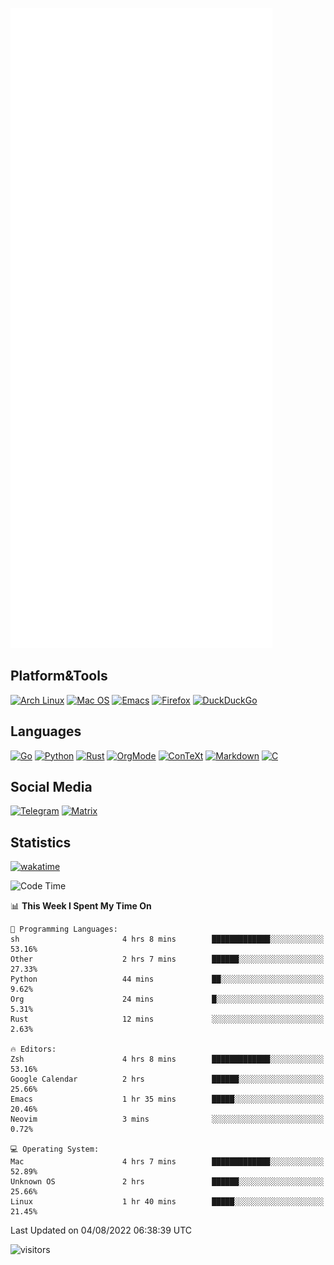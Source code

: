 ![Metrics](https://github.com/SteamedFish/SteamedFish/blob/master/github-metrics.svg)

## Platform&Tools

[![Arch Linux](https://img.shields.io/badge/ArchLinux-1793D1?logo=arch-linux&logoColor=fff&style=flat-square)](https://archlinux.org/)
[![Mac OS](https://img.shields.io/badge/MacOS-000000?style=flat-square&logo=macos&logoColor=F0F0F0)](https://www.apple.com/macos/)
[![Emacs](https://img.shields.io/badge/Emacs-%237F5AB6.svg?&style=flat-square&logo=gnu-emacs&logoColor=white)](https://www.gnu.org/software/emacs/)
[![Firefox](https://img.shields.io/badge/Firefox-FF7139?style=flat-square&logo=Firefox-Browser&logoColor=white)](https://firefox.com/)
[![DuckDuckGo](https://img.shields.io/badge/DuckDuckGo-DE5833?style=flat-square&logo=DuckDuckGo&logoColor=white)](https://duckduckgo.com/)

## Languages

[![Go](https://img.shields.io/badge/Golang-%2300ADD8.svg?style=flat-square&logo=go&logoColor=white)](https://golang.org/)
[![Python](https://img.shields.io/badge/Python-3670A0?style=flat-square&logo=python&logoColor=ffdd54)](https://www.python.org/)
[![Rust](https://img.shields.io/badge/Rust-%23000000.svg?style=flat-square&logo=rust&logoColor=white)](https://www.rust-lang.org/)
[![OrgMode](https://img.shields.io/badge/OrgMode-%23000000.svg?style=flat-square&logo=org&logoColor=white)](https://orgmode.org/)
[![ConTeXt](https://img.shields.io/badge/ConTeXt-%23008080.svg?style=flat-square&logo=latex&logoColor=white)](https://contextgarden.net/)
[![Markdown](https://img.shields.io/badge/MarkDown-%23000000.svg?style=flat-square&logo=markdown&logoColor=white)](https://daringfireball.net/projects/markdown/)
[![C](https://img.shields.io/badge/C-%2300599C.svg?style=flat-square&logo=c&logoColor=white)](https://www.iso.org/standard/74528.html)

## Social Media
[![Telegram](https://img.shields.io/badge/SteamedFish-2CA5E0?style=social&logo=telegram&logoColor=white)](https://t.me/SteamedFish)
[![Matrix](https://img.shields.io/badge/SteamedFish-2CA5E0?style=social&logo=matrix&logoColor=black)](https://matrix.to/#/@i:steamedfish.org)

## Statistics
[![wakatime](https://wakatime.com/badge/user/168280d6-fcf2-4b4f-ad3a-dc4612f35b38.svg)](https://wakatime.com/@168280d6-fcf2-4b4f-ad3a-dc4612f35b38)

<!--START_SECTION:waka-->
![Code Time](http://img.shields.io/badge/Code%20Time-1%2C947%20hrs%2034%20mins-blue)

📊 **This Week I Spent My Time On** 

```text
💬 Programming Languages: 
sh                       4 hrs 8 mins        █████████████░░░░░░░░░░░░   53.16% 
Other                    2 hrs 7 mins        ██████░░░░░░░░░░░░░░░░░░░   27.33% 
Python                   44 mins             ██░░░░░░░░░░░░░░░░░░░░░░░   9.62% 
Org                      24 mins             █░░░░░░░░░░░░░░░░░░░░░░░░   5.31% 
Rust                     12 mins             ░░░░░░░░░░░░░░░░░░░░░░░░░   2.63%

🔥 Editors: 
Zsh                      4 hrs 8 mins        █████████████░░░░░░░░░░░░   53.16% 
Google Calendar          2 hrs               ██████░░░░░░░░░░░░░░░░░░░   25.66% 
Emacs                    1 hr 35 mins        █████░░░░░░░░░░░░░░░░░░░░   20.46% 
Neovim                   3 mins              ░░░░░░░░░░░░░░░░░░░░░░░░░   0.72%

💻 Operating System: 
Mac                      4 hrs 7 mins        █████████████░░░░░░░░░░░░   52.89% 
Unknown OS               2 hrs               ██████░░░░░░░░░░░░░░░░░░░   25.66% 
Linux                    1 hr 40 mins        █████░░░░░░░░░░░░░░░░░░░░   21.45%

```


 Last Updated on 04/08/2022 06:38:39 UTC
<!--END_SECTION:waka-->

![visitors](https://visitor-badge.laobi.icu/badge?page_id=SteamedFish.SteamedFish)
